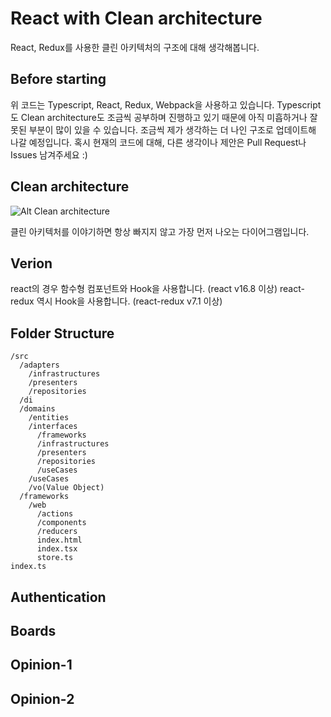 # React with Clean architecture

React, Redux를 사용한 클린 아키텍처의 구조에 대해 생각해봅니다.

## Before starting

위 코드는 Typescript, React, Redux, Webpack을 사용하고 있습니다.
Typescript도 Clean architecture도 조금씩 공부하며 진행하고 있기 때문에 아직 미흡하거나 잘못된 부분이 많이 있을 수 있습니다.
조금씩 제가 생각하는 더 나인 구조로 업데이트해 나갈 예정입니다.
혹시 현재의 코드에 대해, 다른 생각이나 제안은 Pull Request나 Issues 남겨주세요 :)

## Clean architecture

![Alt Clean architecture](https://falsy.me/wp-content/uploads/2020/01/the-clean-architecture.jpg)

클린 아키텍처를 이야기하면 항상 빠지지 않고 가장 먼저 나오는 다이어그램입니다.

## Verion
react의 경우 함수형 컴포넌트와 Hook을 사용합니다. (react v16.8 이상)
react-redux 역시 Hook을 사용합니다. (react-redux v7.1 이상)

## Folder Structure
```
/src
  /adapters
    /infrastructures
    /presenters
    /repositories
  /di
  /domains
    /entities
    /interfaces
      /frameworks
      /infrastructures
      /presenters
      /repositories
      /useCases
    /useCases
    /vo(Value Object)
  /frameworks
    /web
      /actions
      /components
      /reducers
      index.html
      index.tsx
      store.ts
index.ts
```

## Authentication

## Boards

## Opinion-1

## Opinion-2


